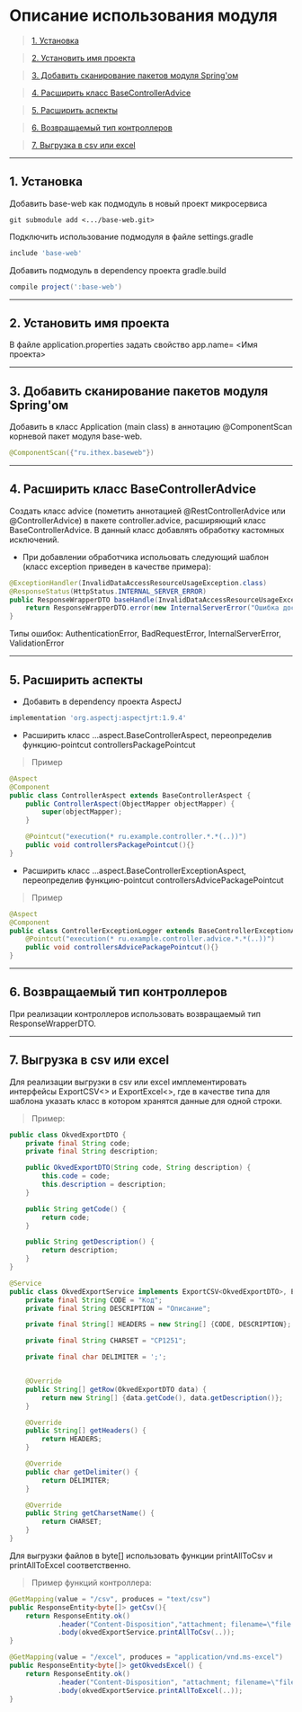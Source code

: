 # Описание использования модуля

> [1. Установка](#1-установка)

> [2. Установить имя проекта](#2-установить-имя-проекта)

> [3. Добавить сканирование пакетов модуля Spring'ом](#3-добавить-сканирование-пакетов-модуля-springом)

> [4. Расширить класс BaseControllerAdvice](#4-расширить-класс-basecontrolleradvice)

> [5. Расширить аспекты](#5-расширить-аспекты)

> [6. Возвращаемый тип контроллеров](#6-возвращаемый-тип-контроллеров)

> [7. Выгрузка в csv или excel](#7-выгрузка-в-csv-или-excel)

---

## 1. Установка

Добавить base-web как подмодуль в новый проект микросервиса 

```git
git submodule add <.../base-web.git>
```

Подключить использование подмодуля в файле settings.gradle

```gradle
include 'base-web'
```

Добавить подмодуль в dependency проекта gradle.build

```gradle
compile project(':base-web')
```

---

## 2. Установить имя проекта

В файле application.properties задать свойство app.name= <Имя проекта>

---

## 3. Добавить сканирование пакетов модуля Spring'ом

Добавить в класс Application (main class) в аннотацию @ComponentScan корневой пакет модуля base-web.

```java
@ComponentScan({"ru.ithex.baseweb"})
```

---

## 4. Расширить класс BaseControllerAdvice

Создать класс advice (пометить аннотацией @RestControllerAdvice или @ControllerAdvice) в пакете controller.advice, расширяющий класс BaseControllerAdvice. В данный класс добавлять обработку кастомных исключений.

- При добавлении обработчика испольовать следующий шаблон (класс exception приведен в качестве примера):

```java
@ExceptionHandler(InvalidDataAccessResourceUsageException.class)
@ResponseStatus(HttpStatus.INTERNAL_SERVER_ERROR)
public ResponseWrapperDTO baseHandle(InvalidDataAccessResourceUsageException e, HttpServletRequest request) {
    return ResponseWrapperDTO.error(new InternalServerError("Ошибка доступа к данным"));
}
```

Типы ошибок: AuthenticationError, BadRequestError, InternalServerError, ValidationError

---

## 5. Расширить аспекты

- Добавить в dependency проекта AspectJ

```gradle
implementation 'org.aspectj:aspectjrt:1.9.4'
```

- Расширить класс ...aspect.BaseControllerAspect, переопределив функцию-pointcut controllersPackagePointcut

> Пример

```java
@Aspect
@Component
public class ControllerAspect extends BaseControllerAspect {
    public ControllerAspect(ObjectMapper objectMapper) {
        super(objectMapper);
    }

    @Pointcut("execution(* ru.example.controller.*.*(..))")
    public void controllersPackagePointcut(){}
}
```

- Расширить класс ...aspect.BaseControllerExceptionAspect, переопределив функцию-pointcut controllersAdvicePackagePointcut

> Пример

```java
@Aspect
@Component
public class ControllerExceptionLogger extends BaseControllerExceptionAspect {
    @Pointcut("execution(* ru.example.controller.advice.*.*(..))")
    public void controllersAdvicePackagePointcut(){}
}
```

---

## 6. Возвращаемый тип контроллеров

При реализации контроллеров использовать возвращаемый тип ResponseWrapperDTO.

---

## 7. Выгрузка в csv или excel

Для реализации выгрузки в csv или excel имплементировать интерфейсы ExportCSV<> и ExportExcel<>, где в качестве типа для шаблона указать класс в котором хранятся данные для одной строки. 

> Пример:

```java
public class OkvedExportDTO {
    private final String code;
    private final String description;

    public OkvedExportDTO(String code, String description) {
        this.code = code;
        this.description = description;
    }

    public String getCode() {
        return code;
    }

    public String getDescription() {
        return description;
    }
}

@Service
public class OkvedExportService implements ExportCSV<OkvedExportDTO>, ExportExcel<OkvedExportDTO> {
    private final String CODE = "Код";
    private final String DESCRIPTION = "Описание";

    private final String[] HEADERS = new String[] {CODE, DESCRIPTION};

    private final String CHARSET = "CP1251";

    private final char DELIMITER = ';';


    @Override
    public String[] getRow(OkvedExportDTO data) {
        return new String[] {data.getCode(), data.getDescription()};
    }

    @Override
    public String[] getHeaders() {
        return HEADERS;
    }

    @Override
    public char getDelimiter() {
        return DELIMITER;
    }

    @Override
    public String getCharsetName() {
        return CHARSET;
    }
}
```

Для выгрузки файлов в byte[] использовать функции printAllToCsv и printAllToExcel соответственно.

> Пример функций контроллера:

```java
@GetMapping(value = "/csv", produces = "text/csv")
public ResponseEntity<byte[]> getCsv(){
    return ResponseEntity.ok()
            .header("Content-Disposition","attachment; filename=\"file.csv\"")
            .body(okvedExportService.printAllToCsv(..));
}

@GetMapping(value = "/excel", produces = "application/vnd.ms-excel")
public ResponseEntity<byte[]> getOkvedsExcel() {
    return ResponseEntity.ok()
            .header("Content-Disposition", "attachment; filename=\"file.xls\"")
            .body(okvedExportService.printAllToExcel(..));
}
```
